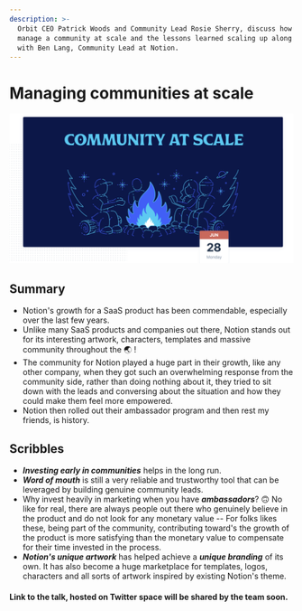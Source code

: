 ```yaml
---
description: >-
  Orbit CEO Patrick Woods and Community Lead Rosie Sherry, discuss how you
  manage a community at scale and the lessons learned scaling up along the way
  with Ben Lang, Community Lead at Notion.
---
```


# Managing communities at scale

![](../.gitbook/assets/image.png)

## Summary

* Notion's growth for a SaaS product has been commendable, especially over the last few years.  
* Unlike many SaaS products and companies out there, Notion stands out for its interesting artwork, characters, templates and massive community throughout the 🌏 !  
* The community for Notion played a huge part in their growth, like any other company, when they got such an overwhelming response from the community side, rather than doing nothing about it, they tried to sit down with the leads and conversing about the situation and how they could make them feel more empowered.  
* Notion then rolled out their ambassador program and then rest my friends, is history. 

## Scribbles

* _**Investing early in communities**_ helps in the long run.  
* _**Word of mouth**_ is still a very reliable and trustworthy tool that can be leveraged by building genuine community leads.  
* Why invest heavily in marketing when you have _**ambassadors**_? 🙃  No like for real, there are always people out there who genuinely believe in the product and do not look for any monetary value -- For folks likes these, being part of the community, contributing toward's the growth of the product is more satisfying than the monetary value to compensate for their time invested in the process.  
* _**Notion's unique artwork**_ has helped achieve a _**unique branding**_ of its own. It has also become a huge marketplace for templates, logos, characters and all sorts of artwork inspired by existing Notion's theme.   

#### Link to the talk, hosted on Twitter space will be shared by the team soon. 

